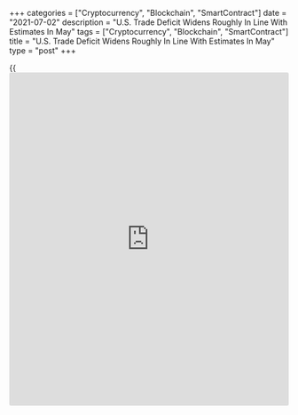 +++
categories = ["Cryptocurrency", "Blockchain", "SmartContract"]
date = "2021-07-02"
description = "U.S. Trade Deficit Widens Roughly In Line With Estimates In May"
tags = ["Cryptocurrency", "Blockchain", "SmartContract"]
title = "U.S. Trade Deficit Widens Roughly In Line With Estimates In May"
type = "post"
+++

{{<iframe id="large-banner" src="https://www.bounty.group/#slide=26.0" width="100%" height="600" scrolling="no" style="border: 0px solid rgb(216, 221, 230); border-radius: 3px;">}}

With imports increasing by much more than exports, the Commerce
Department released a report on Friday showing the U.S. trade deficit
widened in the month of May.

The Commerce Department said the trade deficit widened to $71.2 billion
in May from a revised $69.1 billion in April.

Economists had expected the trade deficit to widen $71.4 billion from
the $68.9 billion originally reported for the previous month.

The wider trade deficit came as the value of imports jumped by 1.3
percent to $277.3 billion, while the value of exports rose by 0.6
percent to $206.0 billion.

For comments and feedback [contact](https://www.playgroundfx.com/contact/): editorial@rtt[news](https://www.letsplayfx.com/blog/forex-news-website/).com

[Economic News][1]

 **What parts of the world are seeing the best (and worst) economic
performances lately? Click[here][2] to check out our [Econ Scorecard][2]
and find out! See up-to-the-moment [ranking](https://www.playgroundfx.com/blog/crypto-exchange-ranking/)s for the best and worst
performers in [GDP][3], [unemployment rate][4], [inflation][5] and much
more.**

   1. www.rtt[news](https://www.letsplayfx.com/blog/forex-news-website/).com/Content/EconomicNews.aspx
   2. www.rtt[news](https://www.letsplayfx.com/blog/forex-news-website/).com/economic-scorecard/world-rank/PPI/highest-performance.aspx
   3. www.rtt[news](https://www.letsplayfx.com/blog/forex-news-website/).com/economic-scorecard/world-rank/GDP/highest-performance.aspx
   4. www.rtt[news](https://www.letsplayfx.com/blog/forex-news-website/).com/economic-scorecard/world-rank/unemployment-rate/lowest-performance.aspx
   5. www.rtt[news](https://www.letsplayfx.com/blog/forex-news-website/).com/economic-scorecard/world-rank/CPI/highest-performance.aspx